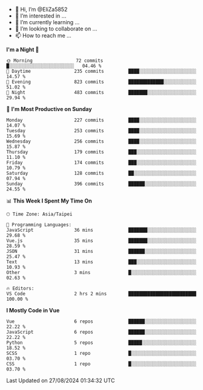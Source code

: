 - 👋 Hi, I’m @EliZa5852
- 👀 I’m interested in ...
- 🌱 I’m currently learning ...
- 💞️ I’m looking to collaborate on ...
- 📫 How to reach me ...

<!--START_SECTION:waka-->
**I'm a Night 🦉** 

```text
🌞 Morning                72 commits          █░░░░░░░░░░░░░░░░░░░░░░░░   04.46 % 
🌆 Daytime                235 commits         ████░░░░░░░░░░░░░░░░░░░░░   14.57 % 
🌃 Evening                823 commits         █████████████░░░░░░░░░░░░   51.02 % 
🌙 Night                  483 commits         ███████░░░░░░░░░░░░░░░░░░   29.94 % 
```
📅 **I'm Most Productive on Sunday** 

```text
Monday                   227 commits         ████░░░░░░░░░░░░░░░░░░░░░   14.07 % 
Tuesday                  253 commits         ████░░░░░░░░░░░░░░░░░░░░░   15.69 % 
Wednesday                256 commits         ████░░░░░░░░░░░░░░░░░░░░░   15.87 % 
Thursday                 179 commits         ███░░░░░░░░░░░░░░░░░░░░░░   11.10 % 
Friday                   174 commits         ███░░░░░░░░░░░░░░░░░░░░░░   10.79 % 
Saturday                 128 commits         ██░░░░░░░░░░░░░░░░░░░░░░░   07.94 % 
Sunday                   396 commits         ██████░░░░░░░░░░░░░░░░░░░   24.55 % 
```


📊 **This Week I Spent My Time On** 

```text
🕑︎ Time Zone: Asia/Taipei

💬 Programming Languages: 
JavaScript               36 mins             ███████░░░░░░░░░░░░░░░░░░   29.68 % 
Vue.js                   35 mins             ███████░░░░░░░░░░░░░░░░░░   28.59 % 
JSON                     31 mins             ██████░░░░░░░░░░░░░░░░░░░   25.47 % 
Text                     13 mins             ███░░░░░░░░░░░░░░░░░░░░░░   10.93 % 
Other                    3 mins              █░░░░░░░░░░░░░░░░░░░░░░░░   02.63 % 

🔥 Editors: 
VS Code                  2 hrs 2 mins        █████████████████████████   100.00 % 
```

**I Mostly Code in Vue** 

```text
Vue                      6 repos             ██████░░░░░░░░░░░░░░░░░░░   22.22 % 
JavaScript               6 repos             ██████░░░░░░░░░░░░░░░░░░░   22.22 % 
Python                   5 repos             █████░░░░░░░░░░░░░░░░░░░░   18.52 % 
SCSS                     1 repo              █░░░░░░░░░░░░░░░░░░░░░░░░   03.70 % 
CSS                      1 repo              █░░░░░░░░░░░░░░░░░░░░░░░░   03.70 % 
```




 Last Updated on 27/08/2024 01:34:32 UTC
<!--END_SECTION:waka-->
